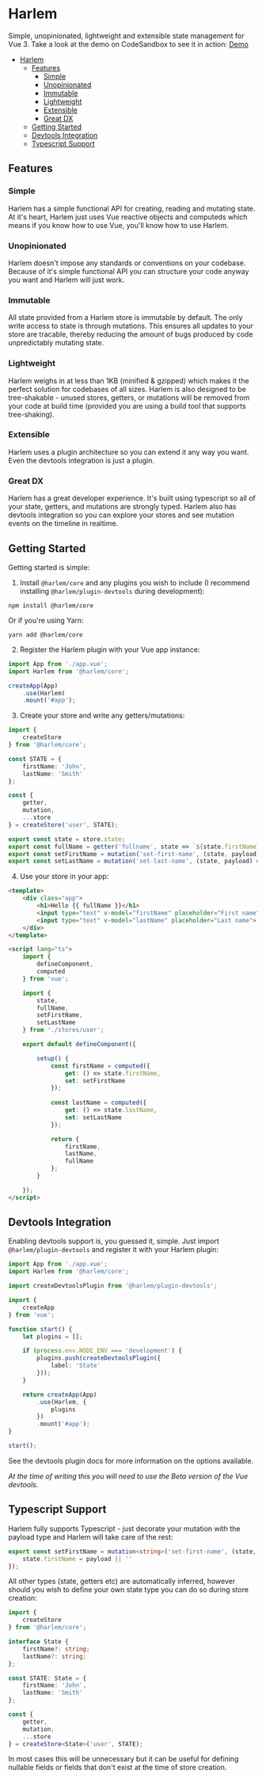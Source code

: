 # Harlem
Simple, unopinionated, lightweight and extensible state management for Vue 3. Take a look at the demo on CodeSandbox to see it in action: [Demo](https://codesandbox.io/s/harlem-demo-lmffj)

<!-- TOC -->

- [Harlem](#harlem)
    - [Features](#features)
        - [Simple](#simple)
        - [Unopinionated](#unopinionated)
        - [Immutable](#immutable)
        - [Lightweight](#lightweight)
        - [Extensible](#extensible)
        - [Great DX](#great-dx)
    - [Getting Started](#getting-started)
    - [Devtools Integration](#devtools-integration)
    - [Typescript Support](#typescript-support)

<!-- /TOC -->

## Features

### Simple
Harlem has a simple functional API for creating, reading and mutating state. At it's heart, Harlem just uses Vue reactive objects and computeds which means if you know how to use Vue, you'll know how to use Harlem.

### Unopinionated
Harlem doesn't impose any standards or conventions on your codebase. Because of it's simple functional API you can structure your code anyway you want and Harlem will just work.

### Immutable
All state provided from a Harlem store is immutable by default. The only write access to state is through mutations. This ensures all updates to your store are tracable, thereby reducing the amount of bugs produced by code unpredictably mutating state.

### Lightweight
Harlem weighs in at less than 1KB (minified & gzipped) which makes it the perfect solution for codebases of all sizes. Harlem is also designed to be tree-shakable - unused stores, getters, or mutations will be removed from your code at build time (provided you are using a build tool that supports tree-shaking).

### Extensible
Harlem uses a plugin architecture so you can extend it any way you want. Even the devtools integration is just a plugin.

### Great DX
Harlem has a great developer experience. It's built using typescript so all of your state, getters, and mutations are strongly typed. Harlem also has devtools integration so you can explore your stores and see mutation events on the timeline in realtime.


## Getting Started
Getting started is simple:

1. Install `@harlem/core` and any plugins you wish to include (I recommend installing `@harlem/plugin-devtools` during development):
```
npm install @harlem/core
```
Or if you're using Yarn:
```
yarn add @harlem/core
```

2. Register the Harlem plugin with your Vue app instance:
```typescript
import App from './app.vue';
import Harlem from '@harlem/core';

createApp(App)
    .use(Harlem)
    .mount('#app');
```

3. Create your store and write any getters/mutations:
```typescript
import {
    createStore
} from '@harlem/core';

const STATE = {
    firstName: 'John',
    lastName: 'Smith'
};

const {
    getter,
    mutation,
    ...store
} = createStore('user', STATE);

export const state = store.state;
export const fullName = getter('fullname', state => `${state.firstName} ${state.lastName}`);
export const setFirstName = mutation('set-first-name', (state, payload) => state.firstName = payload || '');
export const setLastName = mutation('set-last-name', (state, payload) => state.lastName = payload || '');
```

4. Use your store in your app:
```html
<template>
    <div class="app">
        <h1>Hello {{ fullName }}</h1>
        <input type="text" v-model="firstName" placeholder="First name">
        <input type="text" v-model="lastName" placeholder="Last name">
    </div>
</template>

<script lang="ts">
    import {
        defineComponent,
        computed
    } from 'vue';

    import {
        state,
        fullName,
        setFirstName,
        setLastName
    } from './stores/user';

    export default defineComponent({

        setup() {
            const firstName = computed({
                get: () => state.firstName,
                set: setFirstName
            });
            
            const lastName = computed({
                get: () => state.lastName,
                set: setLastName
            });

            return {
                firstName,
                lastName,
                fullName
            };
        }

    });
</script>
```

## Devtools Integration

Enabling devtools support is, you guessed it, simple. Just import `@harlem/plugin-devtools` and register it with your Harlem plugin:

```typescript
import App from './app.vue';
import Harlem from '@harlem/core';

import createDevtoolsPlugin from '@harlem/plugin-devtools';

import {
    createApp
} from 'vue';

function start() {
    let plugins = [];

    if (process.env.NODE_ENV === 'development') {
        plugins.push(createDevtoolsPlugin({
            label: 'State'
        }));
    }

    return createApp(App)
        .use(Harlem, {
            plugins
        })
        .mount('#app');
}

start();
```

See the devtools plugin docs for more information on the options available. 

*At the time of writing this you will need to use the Beta version of the Vue devtools.*

## Typescript Support
Harlem fully supports Typescript - just decorate your mutation with the payload type and Harlem will take care of the rest:

```typescript
export const setFirstName = mutation<string>('set-first-name', (state, payload) => {
    state.firstName = payload || ''
});
```

All other types (state, getters etc) are automatically inferred, however should you wish to define your own state type you can do so during store creation:

```typescript
import {
    createStore
} from '@harlem/core';

interface State {
    firstName?: string;
    lastName?: string;
};

const STATE: State = {
    firstName: 'John',
    lastName: 'Smith'
};

const {
    getter,
    mutation,
    ...store
} = createStore<State>('user', STATE);
```

In most cases this will be unnecessary but it can be useful for defining nullable fields or fields that don't exist at the time of store creation.